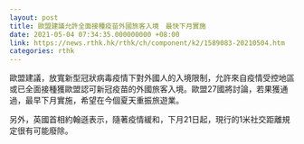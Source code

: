 ```yaml
---
layout: post
title: 歐盟建議允許全面接種疫苗外國旅客入境　最快下月實施
date: 2021-05-04 07:34:35.000000000 +08:00
link: https://news.rthk.hk/rthk/ch/component/k2/1589083-20210504.htm
categories: rthk
---
```


歐盟建議，放寬新型冠狀病毒疫情下對外國人的入境限制，允許來自疫情受控地區或已全面接種獲歐盟認可新冠疫苗的外國旅客入境。歐盟27國將討論，若果獲通過，最早下月實施，希望在今個夏天重振旅遊業。

另外，英國首相約翰遜表示，隨著疫情緩和，下月21日起，現行的1米社交距離規定很有可能廢除。
